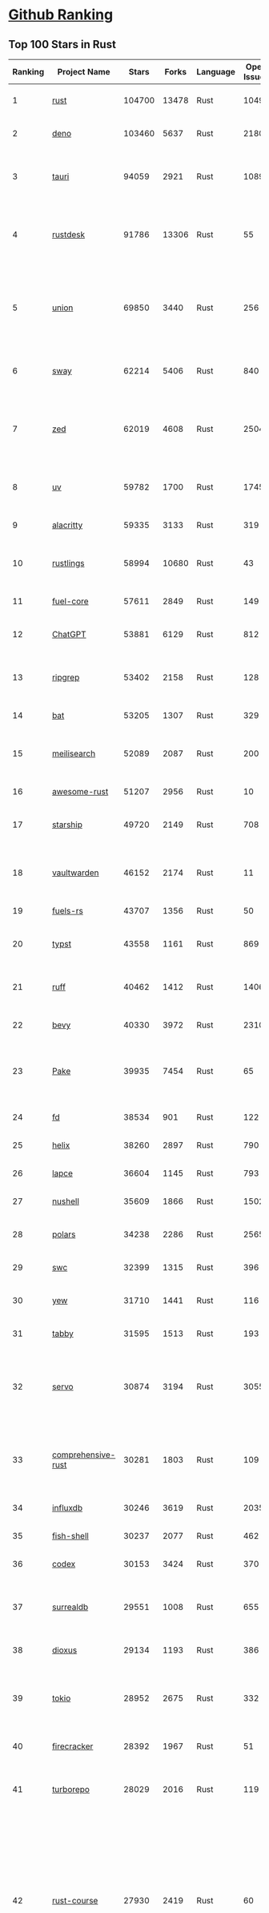 [Github Ranking](../README.md)
==========

## Top 100 Stars in Rust

| Ranking | Project Name | Stars | Forks | Language | Open Issues | Description | Last Commit |
| ------- | ------------ | ----- | ----- | -------- | ----------- | ----------- | ----------- |
| 1 | [rust](https://github.com/rust-lang/rust) | 104700 | 13478 | Rust | 10494 | Empowering everyone to build reliable and efficient software. | 2025-06-30T18:47:08Z |
| 2 | [deno](https://github.com/denoland/deno) | 103460 | 5637 | Rust | 2180 | A modern runtime for JavaScript and TypeScript. | 2025-06-30T06:17:44Z |
| 3 | [tauri](https://github.com/tauri-apps/tauri) | 94059 | 2921 | Rust | 1089 | Build smaller, faster, and more secure desktop and mobile applications with a web frontend. | 2025-06-30T12:09:03Z |
| 4 | [rustdesk](https://github.com/rustdesk/rustdesk) | 91786 | 13306 | Rust | 55 | An open-source remote desktop application designed for self-hosting, as an alternative to TeamViewer. | 2025-06-30T18:26:42Z |
| 5 | [union](https://github.com/unionlabs/union) | 69850 | 3440 | Rust | 256 | The trust-minimized, zero-knowledge bridging protocol, designed for censorship resistance, extremely high security, and usage in decentralized finance. | 2025-06-30T18:32:39Z |
| 6 | [sway](https://github.com/FuelLabs/sway) | 62214 | 5406 | Rust | 840 | 🌴 Empowering everyone to build reliable and efficient smart contracts. | 2025-06-30T17:04:03Z |
| 7 | [zed](https://github.com/zed-industries/zed) | 62019 | 4608 | Rust | 2504 | Code at the speed of thought – Zed is a high-performance, multiplayer code editor from the creators of Atom and Tree-sitter. | 2025-06-30T19:01:40Z |
| 8 | [uv](https://github.com/astral-sh/uv) | 59782 | 1700 | Rust | 1745 | An extremely fast Python package and project manager, written in Rust. | 2025-06-30T18:56:49Z |
| 9 | [alacritty](https://github.com/alacritty/alacritty) | 59335 | 3133 | Rust | 319 | A cross-platform, OpenGL terminal emulator. | 2025-06-19T07:09:47Z |
| 10 | [rustlings](https://github.com/rust-lang/rustlings) | 58994 | 10680 | Rust | 43 | :crab: Small exercises to get you used to reading and writing Rust code! | 2025-06-28T00:15:30Z |
| 11 | [fuel-core](https://github.com/FuelLabs/fuel-core) | 57611 | 2849 | Rust | 149 | Rust full node implementation of the Fuel v2 protocol. | 2025-06-30T12:28:24Z |
| 12 | [ChatGPT](https://github.com/lencx/ChatGPT) | 53881 | 6129 | Rust | 812 | 🔮 ChatGPT Desktop Application (Mac, Windows and Linux) | 2024-08-29T17:58:11Z |
| 13 | [ripgrep](https://github.com/BurntSushi/ripgrep) | 53402 | 2158 | Rust | 128 | ripgrep recursively searches directories for a regex pattern while respecting your gitignore | 2025-05-30T12:30:52Z |
| 14 | [bat](https://github.com/sharkdp/bat) | 53205 | 1307 | Rust | 329 | A cat(1) clone with wings. | 2025-06-02T16:50:38Z |
| 15 | [meilisearch](https://github.com/meilisearch/meilisearch) | 52089 | 2087 | Rust | 200 | A lightning-fast search engine API bringing AI-powered hybrid search to your sites and applications. | 2025-06-30T17:09:35Z |
| 16 | [awesome-rust](https://github.com/rust-unofficial/awesome-rust) | 51207 | 2956 | Rust | 10 | A curated list of Rust code and resources. | 2025-06-29T16:38:23Z |
| 17 | [starship](https://github.com/starship/starship) | 49720 | 2149 | Rust | 708 | ☄🌌️  The minimal, blazing-fast, and infinitely customizable prompt for any shell! | 2025-06-30T14:03:27Z |
| 18 | [vaultwarden](https://github.com/dani-garcia/vaultwarden) | 46152 | 2174 | Rust | 11 | Unofficial Bitwarden compatible server written in Rust, formerly known as bitwarden_rs | 2025-06-29T09:25:07Z |
| 19 | [fuels-rs](https://github.com/FuelLabs/fuels-rs) | 43707 | 1356 | Rust | 50 | Fuel Network Rust SDK | 2025-06-12T10:36:14Z |
| 20 | [typst](https://github.com/typst/typst) | 43558 | 1161 | Rust | 869 | A new markup-based typesetting system that is powerful and easy to learn. | 2025-06-30T16:56:58Z |
| 21 | [ruff](https://github.com/astral-sh/ruff) | 40462 | 1412 | Rust | 1406 | An extremely fast Python linter and code formatter, written in Rust. | 2025-06-30T18:51:09Z |
| 22 | [bevy](https://github.com/bevyengine/bevy) | 40330 | 3972 | Rust | 2310 | A refreshingly simple data-driven game engine built in Rust | 2025-06-30T18:40:19Z |
| 23 | [Pake](https://github.com/tw93/Pake) | 39935 | 7454 | Rust | 65 | 🤱🏻 Turn any webpage into a desktop app with Rust.  🤱🏻 利用 Rust 轻松构建轻量级多端桌面应用 | 2025-03-25T12:35:16Z |
| 24 | [fd](https://github.com/sharkdp/fd) | 38534 | 901 | Rust | 122 | A simple, fast and user-friendly alternative to 'find' | 2025-06-23T21:03:33Z |
| 25 | [helix](https://github.com/helix-editor/helix) | 38260 | 2897 | Rust | 790 | A post-modern modal text editor. | 2025-06-30T15:45:58Z |
| 26 | [lapce](https://github.com/lapce/lapce) | 36604 | 1145 | Rust | 793 | Lightning-fast and Powerful Code Editor written in Rust | 2025-06-30T00:46:46Z |
| 27 | [nushell](https://github.com/nushell/nushell) | 35609 | 1866 | Rust | 1502 | A new type of shell | 2025-06-30T13:28:38Z |
| 28 | [polars](https://github.com/pola-rs/polars) | 34238 | 2286 | Rust | 2565 | Dataframes powered by a multithreaded, vectorized query engine, written in Rust | 2025-06-30T16:11:14Z |
| 29 | [swc](https://github.com/swc-project/swc) | 32399 | 1315 | Rust | 396 | Rust-based platform for the Web | 2025-06-30T10:34:36Z |
| 30 | [yew](https://github.com/yewstack/yew) | 31710 | 1441 | Rust | 116 | Rust / Wasm framework for creating reliable and efficient web applications | 2025-06-27T04:00:32Z |
| 31 | [tabby](https://github.com/TabbyML/tabby) | 31595 | 1513 | Rust | 193 | Self-hosted AI coding assistant | 2025-06-30T10:33:06Z |
| 32 | [servo](https://github.com/servo/servo) | 30874 | 3194 | Rust | 3055 | Servo aims to empower developers with a lightweight, high-performance alternative for embedding web technologies in applications. | 2025-06-30T17:49:56Z |
| 33 | [comprehensive-rust](https://github.com/google/comprehensive-rust) | 30281 | 1803 | Rust | 109 | This is the Rust course used by the Android team at Google. It provides you the material to quickly teach Rust. | 2025-06-30T12:48:34Z |
| 34 | [influxdb](https://github.com/influxdata/influxdb) | 30246 | 3619 | Rust | 2035 | Scalable datastore for metrics, events, and real-time analytics | 2025-06-30T16:37:02Z |
| 35 | [fish-shell](https://github.com/fish-shell/fish-shell) | 30237 | 2077 | Rust | 462 | The user-friendly command line shell. | 2025-06-29T14:02:19Z |
| 36 | [codex](https://github.com/openai/codex) | 30153 | 3424 | Rust | 370 | Lightweight coding agent that runs in your terminal | 2025-06-30T18:39:56Z |
| 37 | [surrealdb](https://github.com/surrealdb/surrealdb) | 29551 | 1008 | Rust | 655 | A scalable, distributed, collaborative, document-graph database, for the realtime web | 2025-06-30T15:14:29Z |
| 38 | [dioxus](https://github.com/DioxusLabs/dioxus) | 29134 | 1193 | Rust | 386 | Fullstack app framework for web, desktop, and mobile. | 2025-06-30T17:45:28Z |
| 39 | [tokio](https://github.com/tokio-rs/tokio) | 28952 | 2675 | Rust | 332 | A runtime for writing reliable asynchronous applications with Rust. Provides I/O, networking, scheduling, timers, ... | 2025-06-30T18:54:31Z |
| 40 | [firecracker](https://github.com/firecracker-microvm/firecracker) | 28392 | 1967 | Rust | 51 | Secure and fast microVMs for serverless computing. | 2025-06-26T14:10:30Z |
| 41 | [turborepo](https://github.com/vercel/turborepo) | 28029 | 2016 | Rust | 119 | Build system optimized for JavaScript and TypeScript, written in Rust | 2025-06-30T17:27:20Z |
| 42 | [rust-course](https://github.com/sunface/rust-course) | 27930 | 2419 | Rust | 60 | “连续八年成为全世界最受喜爱的语言，无 GC 也无需手动内存管理、极高的性能和安全性、过程/OO/函数式编程、优秀的包管理、JS 未来基石" — 工作之余的第二语言来试试 Rust 吧。本书拥有全面且深入的讲解、生动贴切的示例、德芙般丝滑的内容，这可能是目前最用心的 Rust 中文学习教程 / Book  | 2025-05-27T03:47:44Z |
| 43 | [linera-protocol](https://github.com/linera-io/linera-protocol) | 27614 | 1798 | Rust | 473 | Main repository for the Linera protocol | 2025-06-30T19:02:09Z |
| 44 | [zoxide](https://github.com/ajeetdsouza/zoxide) | 27488 | 637 | Rust | 97 | A smarter cd command. Supports all major shells. | 2025-06-17T09:57:46Z |
| 45 | [iced](https://github.com/iced-rs/iced) | 26940 | 1334 | Rust | 311 | A cross-platform GUI library for Rust, inspired by Elm | 2025-06-29T12:43:37Z |
| 46 | [delta](https://github.com/dandavison/delta) | 26587 | 419 | Rust | 268 | A syntax-highlighting pager for git, diff, grep, and blame output | 2025-05-02T15:41:04Z |
| 47 | [yazi](https://github.com/sxyazi/yazi) | 26240 | 562 | Rust | 41 | 💥 Blazing fast terminal file manager written in Rust, based on async I/O. | 2025-06-30T15:34:34Z |
| 48 | [just](https://github.com/casey/just) | 26206 | 553 | Rust | 293 | 🤖 Just a command runner | 2025-06-29T21:24:47Z |
| 49 | [egui](https://github.com/emilk/egui) | 25550 | 1771 | Rust | 799 | egui: an easy-to-use immediate mode GUI in Rust that runs on both web and native | 2025-06-30T12:03:10Z |
| 50 | [hyperfine](https://github.com/sharkdp/hyperfine) | 25486 | 407 | Rust | 40 | A command-line benchmarking tool | 2025-05-01T02:03:20Z |
| 51 | [sniffnet](https://github.com/GyulyVGC/sniffnet) | 25307 | 802 | Rust | 35 | Comfortably monitor your Internet traffic 🕵️‍♂️ | 2025-06-30T16:03:20Z |
| 52 | [Rocket](https://github.com/rwf2/Rocket) | 25245 | 1603 | Rust | 50 | A web framework for Rust. | 2025-05-04T10:05:41Z |
| 53 | [atuin](https://github.com/atuinsh/atuin) | 24806 | 666 | Rust | 332 | ✨ Magical shell history | 2025-06-23T11:40:48Z |
| 54 | [zellij](https://github.com/zellij-org/zellij) | 24783 | 761 | Rust | 1138 | A terminal workspace with batteries included | 2025-06-26T11:52:00Z |
| 55 | [pingora](https://github.com/cloudflare/pingora) | 24484 | 1418 | Rust | 137 | A library for building fast, reliable and evolvable network services. | 2025-06-24T20:51:32Z |
| 56 | [qdrant](https://github.com/qdrant/qdrant) | 24396 | 1674 | Rust | 331 | Qdrant - High-performance, massive-scale Vector Database and Vector Search Engine for the next generation of AI. Also available in the cloud https://cloud.qdrant.io/ | 2025-06-30T19:00:25Z |
| 57 | [Rust](https://github.com/TheAlgorithms/Rust) | 24281 | 2410 | Rust | 2 |  All Algorithms implemented in Rust  | 2025-06-23T06:54:22Z |
| 58 | [czkawka](https://github.com/qarmin/czkawka) | 24278 | 756 | Rust | 470 | Multi functional app to find duplicates, empty folders, similar images etc. | 2025-05-10T10:51:17Z |
| 59 | [exa](https://github.com/ogham/exa) | 24006 | 662 | Rust | 199 | A modern replacement for ‘ls’. | 2024-09-24T15:18:09Z |
| 60 | [tools](https://github.com/rome/tools) | 23625 | 656 | Rust | 86 | Unified developer tools for JavaScript, TypeScript, and the web | 2023-09-04T08:42:49Z |
| 61 | [actix-web](https://github.com/actix/actix-web) | 23171 | 1751 | Rust | 188 | Actix Web is a powerful, pragmatic, and extremely fast web framework for Rust. | 2025-06-30T00:08:11Z |
| 62 | [difftastic](https://github.com/Wilfred/difftastic) | 22456 | 383 | Rust | 208 | a structural diff that understands syntax 🟥🟩 | 2025-06-20T22:29:05Z |
| 63 | [anki](https://github.com/ankitects/anki) | 22135 | 2384 | Rust | 213 | Anki's shared backend and web components, and the Qt frontend | 2025-06-30T09:47:14Z |
| 64 | [axum](https://github.com/tokio-rs/axum) | 22120 | 1203 | Rust | 51 | Ergonomic and modular web framework built with Tokio, Tower, and Hyper | 2025-06-27T19:04:46Z |
| 65 | [fnm](https://github.com/Schniz/fnm) | 21298 | 560 | Rust | 278 | 🚀 Fast and simple Node.js version manager, built in Rust | 2025-06-30T09:25:40Z |
| 66 | [tree-sitter](https://github.com/tree-sitter/tree-sitter) | 21120 | 1902 | Rust | 161 | An incremental parsing system for programming tools | 2025-06-29T09:04:46Z |
| 67 | [hyperswitch](https://github.com/juspay/hyperswitch) | 21113 | 3516 | Rust | 648 | An open source payments switch written in Rust to make payments fast, reliable and affordable | 2025-06-30T19:01:42Z |
| 68 | [wezterm](https://github.com/wezterm/wezterm) | 20886 | 944 | Rust | 1218 | A GPU-accelerated cross-platform terminal emulator and multiplexer written by @wez and implemented in Rust | 2025-06-24T06:12:46Z |
| 69 | [sonic](https://github.com/valeriansaliou/sonic) | 20837 | 602 | Rust | 64 | 🦔 Fast, lightweight & schema-less search backend. An alternative to Elasticsearch that runs on a few MBs of RAM. | 2025-01-06T21:19:17Z |
| 70 | [coreutils](https://github.com/uutils/coreutils) | 20819 | 1510 | Rust | 352 | Cross-platform Rust rewrite of the GNU coreutils | 2025-06-30T18:42:41Z |
| 71 | [chroma](https://github.com/chroma-core/chroma) | 20766 | 1666 | Rust | 219 | the AI-native open-source embedding database | 2025-06-30T18:47:51Z |
| 72 | [RustPython](https://github.com/RustPython/RustPython) | 20249 | 1324 | Rust | 317 | A Python Interpreter written in Rust | 2025-06-30T17:31:58Z |
| 73 | [mdBook](https://github.com/rust-lang/mdBook) | 19902 | 1747 | Rust | 529 | Create book from markdown files. Like Gitbook but implemented in Rust | 2025-06-30T15:07:58Z |
| 74 | [wasmer](https://github.com/wasmerio/wasmer) | 19845 | 891 | Rust | 224 | 🚀 Fast, secure, lightweight containers based on WebAssembly | 2025-06-24T13:13:17Z |
| 75 | [vector](https://github.com/vectordotdev/vector) | 19830 | 1779 | Rust | 1937 | A high-performance observability data pipeline. | 2025-06-30T19:01:46Z |
| 76 | [xi-editor](https://github.com/xi-editor/xi-editor) | 19826 | 702 | Rust | 135 | A modern editor with a backend written in Rust. | 2024-03-19T00:11:37Z |
| 77 | [gitui](https://github.com/gitui-org/gitui) | 19803 | 623 | Rust | 188 | Blazing 💥 fast terminal-ui for git written in rust 🦀 | 2025-06-27T02:41:21Z |
| 78 | [biome](https://github.com/biomejs/biome) | 19794 | 627 | Rust | 238 | A toolchain for web projects, aimed to provide functionalities to maintain them. Biome offers formatter and linter, usable via CLI and LSP. | 2025-06-30T16:13:40Z |
| 79 | [slint](https://github.com/slint-ui/slint) | 19676 | 699 | Rust | 699 | Slint is an open-source declarative GUI toolkit to build native user interfaces for Rust, C++, JavaScript, or Python apps. | 2025-06-30T18:33:21Z |
| 80 | [gleam](https://github.com/gleam-lang/gleam) | 19524 | 829 | Rust | 158 | ⭐️ A friendly language for building type-safe, scalable systems! | 2025-06-29T12:36:13Z |
| 81 | [neon](https://github.com/neondatabase/neon) | 18944 | 707 | Rust | 647 | Neon: Serverless Postgres. We separated storage and compute to offer autoscaling, code-like database branching, and scale to zero. | 2025-06-30T18:17:55Z |
| 82 | [Bend](https://github.com/HigherOrderCO/Bend) | 18842 | 465 | Rust | 94 | A massively parallel, high-level programming language | 2025-06-03T17:36:56Z |
| 83 | [leptos](https://github.com/leptos-rs/leptos) | 18680 | 770 | Rust | 85 | Build fast web applications with Rust. | 2025-06-30T13:05:32Z |
| 84 | [relay](https://github.com/facebook/relay) | 18654 | 1856 | Rust | 590 | Relay is a JavaScript framework for building data-driven React applications. | 2025-06-30T17:22:10Z |
| 85 | [cube](https://github.com/cube-js/cube) | 18654 | 1852 | Rust | 629 | 📊 Cube’s universal semantic layer platform is the next evolution of OLAP technology for AI, BI, spreadsheets, and embedded analytics | 2025-06-30T18:52:36Z |
| 86 | [spotify-tui](https://github.com/Rigellute/spotify-tui) | 18285 | 546 | Rust | 272 | Spotify for the terminal written in Rust 🚀 | 2024-04-04T15:03:12Z |
| 87 | [candle](https://github.com/huggingface/candle) | 17511 | 1135 | Rust | 429 | Minimalist ML framework for Rust | 2025-06-27T19:23:09Z |
| 88 | [universal-android-debloater](https://github.com/0x192/universal-android-debloater) | 17233 | 896 | Rust | 461 | Cross-platform GUI written in Rust using ADB to debloat non-rooted android devices. Improve your privacy, the security and battery life of your device. | 2024-08-02T16:16:12Z |
| 89 | [SpacetimeDB](https://github.com/clockworklabs/SpacetimeDB) | 16981 | 578 | Rust | 378 | Multiplayer at the speed of light | 2025-06-30T18:42:43Z |
| 90 | [mise](https://github.com/jdx/mise) | 16913 | 545 | Rust | 25 | dev tools, env vars, task runner | 2025-06-30T14:32:47Z |
| 91 | [ruffle](https://github.com/ruffle-rs/ruffle) | 16862 | 892 | Rust | 5352 | A Flash Player emulator written in Rust | 2025-06-30T14:59:23Z |
| 92 | [RustScan](https://github.com/bee-san/RustScan) | 16764 | 1137 | Rust | 27 | 🤖 The Modern Port Scanner 🤖 | 2025-06-10T09:31:23Z |
| 93 | [diem](https://github.com/diem/diem) | 16701 | 2581 | Rust | 357 | Diem’s mission is to build a trusted and innovative financial network that empowers people and businesses around the world. | 2025-06-25T05:27:22Z |
| 94 | [jj](https://github.com/jj-vcs/jj) | 16700 | 562 | Rust | 497 | A Git-compatible VCS that is both simple and powerful | 2025-06-30T18:37:18Z |
| 95 | [wasmtime](https://github.com/bytecodealliance/wasmtime) | 16578 | 1449 | Rust | 720 | A lightweight WebAssembly runtime that is fast, secure, and standards-compliant | 2025-06-30T18:05:58Z |
| 96 | [pyxel](https://github.com/kitao/pyxel) | 16446 | 886 | Rust | 10 | A retro game engine for Python | 2025-06-26T03:15:41Z |
| 97 | [hurl](https://github.com/Orange-OpenSource/hurl) | 16383 | 648 | Rust | 187 | Hurl, run and test HTTP requests with plain text. | 2025-06-30T17:26:13Z |
| 98 | [book](https://github.com/rust-lang/book) | 16311 | 3686 | Rust | 182 | The Rust Programming Language | 2025-06-28T18:07:15Z |
| 99 | [eza](https://github.com/eza-community/eza) | 16081 | 301 | Rust | 200 | A modern alternative to ls | 2025-06-30T17:34:37Z |
| 100 | [tikv](https://github.com/tikv/tikv) | 15951 | 2189 | Rust | 1232 | Distributed transactional key-value database, originally created to complement TiDB | 2025-06-30T14:56:06Z |

